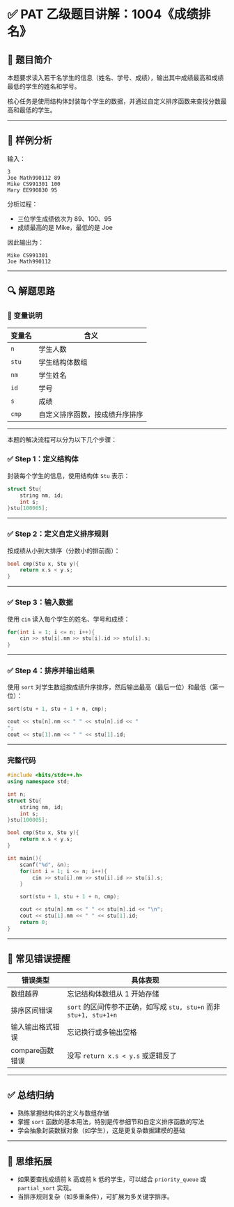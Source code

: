 # ✅ PAT 乙级题目讲解：1004《成绩排名》

## 🧩 题目简介

本题要求读入若干名学生的信息（姓名、学号、成绩），输出其中成绩最高和成绩最低的学生的姓名和学号。

核心任务是使用结构体封装每个学生的数据，并通过自定义排序函数来查找分数最高和最低的学生。

---

## 🧪 样例分析

输入：

```
3
Joe Math990112 89
Mike CS991301 100
Mary EE990830 95
```

分析过程：

- 三位学生成绩依次为 89、100、95
- 成绩最高的是 Mike，最低的是 Joe

因此输出为：

```
Mike CS991301
Joe Math990112
```

---

## 🔍 解题思路

### 📎 变量说明

| 变量名 | 含义                           |
| ------ | ------------------------------ |
| `n`    | 学生人数                       |
| `stu`  | 学生结构体数组                 |
| `nm`   | 学生姓名                       |
| `id`   | 学号                           |
| `s`    | 成绩                           |
| `cmp`  | 自定义排序函数，按成绩升序排序 |

---

本题的解决流程可以分为以下几个步骤：

### ✅ Step 1：定义结构体

封装每个学生的信息，使用结构体 `Stu` 表示：

```cpp
struct Stu{
    string nm, id;
    int s;
}stu[100005];
```

---

### ✅ Step 2：定义自定义排序规则

按成绩从小到大排序（分数小的排前面）：

```cpp
bool cmp(Stu x, Stu y){
    return x.s < y.s;
}
```

---

### ✅ Step 3：输入数据

使用 `cin` 读入每个学生的姓名、学号和成绩：

```cpp
for(int i = 1; i <= n; i++){
    cin >> stu[i].nm >> stu[i].id >> stu[i].s;
}
```

---

### ✅ Step 4：排序并输出结果

使用 `sort` 对学生数组按成绩升序排序，然后输出最高（最后一位）和最低（第一位）：

```cpp
sort(stu + 1, stu + 1 + n, cmp);

cout << stu[n].nm << " " << stu[n].id << "
";
cout << stu[1].nm << " " << stu[1].id;
```

---

### 完整代码

```cpp
#include <bits/stdc++.h>
using namespace std;

int n;
struct Stu{
    string nm, id;
    int s;
}stu[100005];

bool cmp(Stu x, Stu y){
    return x.s < y.s;
}

int main(){
    scanf("%d", &n);
    for(int i = 1; i <= n; i++){
        cin >> stu[i].nm >> stu[i].id >> stu[i].s;
    }

    sort(stu + 1, stu + 1 + n, cmp);

    cout << stu[n].nm << " " << stu[n].id << "\n";
    cout << stu[1].nm << " " << stu[1].id;
    return 0;
}
```

---

## 🚧 常见错误提醒

| 错误类型         | 具体表现                                                     |
| ---------------- | ------------------------------------------------------------ |
| 数组越界         | 忘记结构体数组从 1 开始存储                                  |
| 排序区间错误     | `sort` 的区间传参不正确，如写成 `stu, stu+n` 而非 `stu+1, stu+1+n` |
| 输入输出格式错误 | 忘记换行或多输出空格                                         |
| compare函数错误  | 没写 `return x.s < y.s` 或逻辑反了                           |

---

## ✅ 总结归纳

- 熟练掌握结构体的定义与数组存储
- 掌握 `sort` 函数的基本用法，特别是传参细节和自定义排序函数的写法
- 学会抽象封装数据对象（如学生），这是更复杂数据建模的基础

---

## 🧠 思维拓展

- 如果要查找成绩前 k 高或前 k 低的学生，可以结合 `priority_queue` 或 `partial_sort` 实现。
- 当排序规则复杂（如多重条件），可扩展为多关键字排序。

